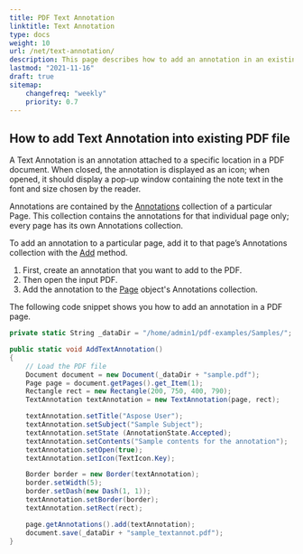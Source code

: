 ```yaml
---
title: PDF Text Annotation
linktitle: Text Annotation
type: docs
weight: 10
url: /net/text-annotation/
description: This page describes how to add an annotation in an existing PDF file. Also, you may delete all or particular annotations from a page of a PDF file.
lastmod: "2021-11-16"
draft: true
sitemap:
    changefreq: "weekly"
    priority: 0.7
---
```


## How to add Text Annotation into existing PDF file

A Text Annotation is an annotation attached to a specific location in a PDF document. When closed, the annotation is displayed as an icon; when opened, it should display a pop-up window containing the note text in the font and size chosen by the reader.

Annotations are contained by the [Annotations](https://apireference.aspose.com/pdf/java/com.aspose.pdf/Page#getAnnotations--) collection of a particular Page. This collection contains the annotations for that individual page only; every page has its own Annotations collection.

To add an annotation to a particular page, add it to that page’s Annotations collection with the [Add](https://apireference.aspose.com/pdf/java/com.aspose.pdf/AnnotationCollection#add-com.aspose.pdf.Annotation-) method.

1. First, create an annotation that you want to add to the PDF.
1. Then open the input PDF.
1. Add the annotation to the [Page](https://apireference.aspose.com/pdf/java/com.aspose.pdf/Page) object's Annotations collection.

The following code snippet shows you how to add an annotation in a PDF page.

```csharp
private static String _dataDir = "/home/admin1/pdf-examples/Samples/";

public static void AddTextAnnotation()
{
    // Load the PDF file
    Document document = new Document(_dataDir + "sample.pdf");
    Page page = document.getPages().get_Item(1);
    Rectangle rect = new Rectangle(200, 750, 400, 790);
    TextAnnotation textAnnotation = new TextAnnotation(page, rect);

    textAnnotation.setTitle("Aspose User");
    textAnnotation.setSubject("Sample Subject");
    textAnnotation.setState (AnnotationState.Accepted);
    textAnnotation.setContents("Sample contents for the annotation");
    textAnnotation.setOpen(true);
    textAnnotation.setIcon(TextIcon.Key);

    Border border = new Border(textAnnotation);
    border.setWidth(5);
    border.setDash(new Dash(1, 1));
    textAnnotation.setBorder(border);
    textAnnotation.setRect(rect);

    page.getAnnotations().add(textAnnotation);
    document.save(_dataDir + "sample_textannot.pdf");
}
```

